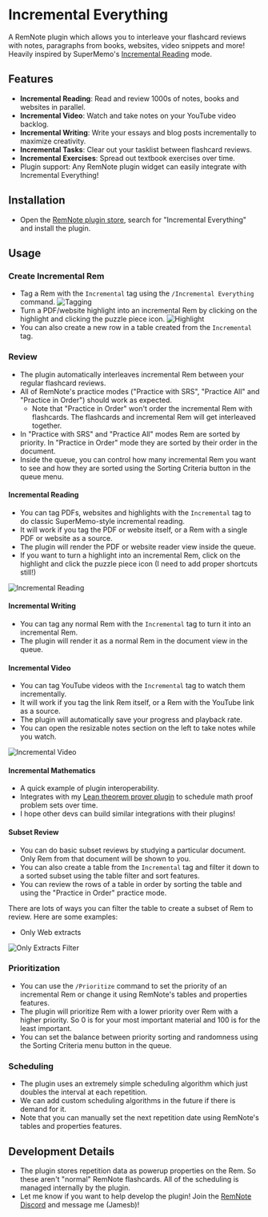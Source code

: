 # Incremental Everything

A RemNote plugin which allows you to interleave your flashcard reviews with notes, paragraphs from books, websites, video snippets and more! Heavily inspired by SuperMemo's [Incremental Reading](https://supermemo.guru/wiki/Incremental_reading) mode.

## Features

- **Incremental Reading**: Read and review 1000s of notes, books and websites in parallel.
- **Incremental Video**: Watch and take notes on your YouTube video backlog.
- **Incremental Writing**: Write your essays and blog posts incrementally to maximize creativity.
- **Incremental Tasks**: Clear out your tasklist between flashcard reviews.
- **Incremental Exercises**: Spread out textbook exercises over time.
- Plugin support: Any RemNote plugin widget can easily integrate with Incremental Everything!

## Installation

- Open the [RemNote plugin store](https://www.remnote.com/plugins), search for "Incremental Everything" and install the plugin.

## Usage

### Create Incremental Rem

- Tag a Rem with the `Incremental` tag using the `/Incremental Everything` command.
  ![Tagging](https://raw.githubusercontent.com/bjsi/incremental-everything/main/img/tag-inc-rem.gif)
- Turn a PDF/website highlight into an incremental Rem by clicking on the highlight and clicking the puzzle piece icon.
  ![Highlight](https://raw.githubusercontent.com/bjsi/incremental-everything/main/img/highlight.gif)
- You can also create a new row in a table created from the `Incremental` tag.

### Review

- The plugin automatically interleaves incremental Rem between your regular flashcard reviews.
- All of RemNote's practice modes ("Practice with SRS", "Practice All" and "Practice in Order") should work as expected.
  - Note that "Practice in Order" won't order the incremental Rem with flashcards. The flashcards and incremental Rem will get interleaved together.
- In "Practice with SRS" and "Practice All" modes Rem are sorted by priority. In "Practice in Order" mode they are sorted by their order in the document.
- Inside the queue, you can control how many incremental Rem you want to see and how they are sorted using the Sorting Criteria button in the queue menu.

#### Incremental Reading

- You can tag PDFs, websites and highlights with the `Incremental` tag to do classic SuperMemo-style incremental reading.
- It will work if you tag the PDF or website itself, or a Rem with a single PDF or website as a source.
- The plugin will render the PDF or website reader view inside the queue.
- If you want to turn a highlight into an incremental Rem, click on the highlight and click the puzzle piece icon (I need to add proper shortcuts still!)

![Incremental Reading](https://raw.githubusercontent.com/bjsi/incremental-everything/main/img/inc-read.gif)

#### Incremental Writing

- You can tag any normal Rem with the `Incremental` tag to turn it into an incremental Rem.
- The plugin will render it as a normal Rem in the document view in the queue.

#### Incremental Video

- You can tag YouTube videos with the `Incremental` tag to watch them incrementally.
- It will work if you tag the link Rem itself, or a Rem with the YouTube link as a source.
- The plugin will automatically save your progress and playback rate.
- You can open the resizable notes section on the left to take notes while you watch.

![Incremental Video](https://raw.githubusercontent.com/bjsi/incremental-everything/main/img/inc-vid.png)

#### Incremental Mathematics

- A quick example of plugin interoperability.
- Integrates with my [Lean theorem prover plugin](https://github.com/bjsi/remnote-lean) to schedule math proof problem sets over time.
- I hope other devs can build similar integrations with their plugins!

#### Subset Review

- You can do basic subset reviews by studying a particular document. Only Rem from that document will be shown to you.
- You can also create a table from the `Incremental` tag and filter it down to a sorted subset using the table filter and sort features.
- You can review the rows of a table in order by sorting the table and using the "Practice in Order" practice mode.

There are lots of ways you can filter the table to create a subset of Rem to review. Here are some examples:

- Only Web extracts

![Only Extracts Filter](https://raw.githubusercontent.com/bjsi/incremental-everything/main/img/only-extracts.png)

### Prioritization

- You can use the `/Prioritize` command to set the priority of an incremental Rem or change it using RemNote's tables and properties features.
- The plugin will prioritize Rem with a lower priority over Rem with a higher priority. So 0 is for your most important material and 100 is for the least important.
- You can set the balance between priority sorting and randomness using the Sorting Criteria menu button in the queue.

### Scheduling

- The plugin uses an extremely simple scheduling algorithm which just doubles the interval at each repetition.
- We can add custom scheduling algorithms in the future if there is demand for it.
- Note that you can manually set the next repetition date using RemNote's tables and properties features.

## Development Details

- The plugin stores repetition data as powerup properties on the Rem. So these aren't "normal" RemNote flashcards. All of the scheduling is managed internally by the plugin.
- Let me know if you want to help develop the plugin! Join the [RemNote Discord](http://bit.ly/RemNoteDiscord) and message me (Jamesb)!
